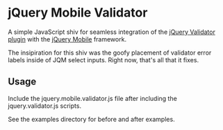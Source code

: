 # jQuery Mobile Validator

A simple JavaScript shiv for seamless integration of the [jQuery Validator plugin](http://bassistance.de/jquery-plugins/jquery-plugin-validation/) with the [jQuery Mobile](http://jquerymobile.com) framework.

The insipiration for this shiv was the goofy placement of validator error labels inside of JQM select inputs. Right now, that's all that it fixes.

## Usage

Include the jquery.mobile.validator.js file after including the jquery.validator.js scripts. 

See the examples directory for before and after examples.

